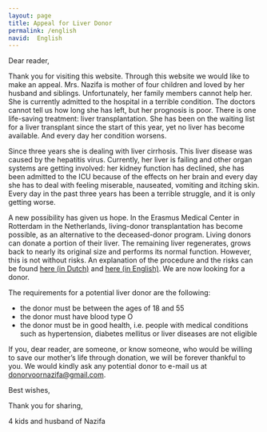 ```yaml
---
layout: page
title: Appeal for Liver Donor
permalink: /english
navid:  English
---
```


Dear reader,

Thank you for visiting this website. Through this website we would like to make an appeal. Mrs. Nazifa is mother of four children and loved by her husband and siblings. Unfortunately, her family members cannot help her. She is currently admitted to the hospital in a terrible condition. The doctors cannot tell us how long she has left, but her prognosis is poor. There is one life-saving treatment: liver transplantation. She has been on the waiting list for a liver transplant since the start of this year, yet no liver has become available. And every day her condition worsens.

Since three years she is dealing with liver cirrhosis. This liver disease was caused by the hepatitis virus. Currently, her liver is failing and other organ systems are getting involved: her kidney function has declined, she has been admitted to the ICU because of the effects on her brain and every day she has to deal with feeling miserable, nauseated, vomiting and itching skin. Every day in the past three years has been a terrible struggle, and it is only getting worse.

A new possibility has given us hope. In the Erasmus Medical Center in Rotterdam in the Netherlands, living-donor transplantation has become possible, as an alternative to the deceased-donor program. Living donors can donate a portion of their liver. The remaining liver regenerates, grows back to nearly its original size and performs its normal function. However, this is not without risks. An explanation of the procedure and the risks can be found [here (in Dutch)][erasmus-trans] and [here (in English)][Engelstrans]. We are now looking for a donor.

The requirements for a potential liver donor are the following:
- the donor must be between the ages of 18 and 55
- the donor must have blood type O
- the donor must be in good health, i.e. people with medical conditions such as hypertension, diabetes mellitus or liver diseases are not eligible

If you, dear reader, are someone, or know someone, who would be willing to save our mother’s life through donation, we will be forever thankful to you. We would kindly ask any potential donor to e-mail us at [donorvoornazifa@gmail.com][mailadres].

Best wishes,

Thank you for sharing,

4 kids and husband of Nazifa

[mailadres]: mailto:donorvoornazifa@gmail.com
[erasmus-trans]: https://www.hpb-centrum-rotterdam.nl/nl/lever/behandelingen/levende-lever
[Engelstrans]:  https://www.bidmc.org/-/media/files/beth-israel-org/centers-and-departments/transplant-institute/becoming-a-live-liver-donor.pdf
